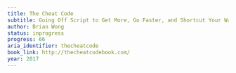 ```yaml
---
title: The Cheat Code
subtitle: Going Off Script to Get More, Go Faster, and Shortcut Your Way to Success
author: Brian Wong
status: inprogress
progress: 66
aria_identifier: thecheatcode
book_link: http://thecheatcodebook.com/
year: 2017
---
```

